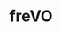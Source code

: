 ---
layout: default
title: freVO
images: 
  [
    /images/frevo-01.jpg
  ]
category: case
my-role: [branding]
---